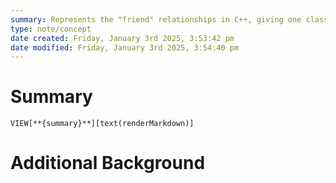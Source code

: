 ```yaml
---
summary: Represents the "friend" relationships in C++, giving one class access to another's private/protected members.
type: note/concept
date created: Friday, January 3rd 2025, 3:53:42 pm
date modified: Friday, January 3rd 2025, 3:54:40 pm
---
```

# Summary
`VIEW[**{summary}**][text(renderMarkdown)]`

# Additional Background
